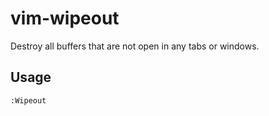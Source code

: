 vim-wipeout
===========

Destroy all buffers that are not open in any tabs or windows.

Usage
-----

```
:Wipeout
```

